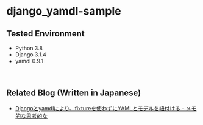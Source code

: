 # django_yamdl-sample

## Tested Environment

- Python 3.8
- Django 3.1.4
- yamdl 0.9.1

　  

## Related Blog (Written in Japanese)

- [Djangoとyamdlにより、fixtureを使わずにYAMLとモデルを紐付ける - メモ的な思考的な](https://thinkami.hatenablog.com/entry/2020/12/22/083107)
